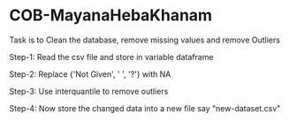 # COB-MayanaHebaKhanam

Task is to Clean the database, remove missing values and remove Outliers

Step-1: Read the csv file and store in variable dataframe

Step-2: Replace {'Not Given', ' ', '?'} with NA

Step-3: Use interquantile to remove outliers

Step-4: Now store the changed data into a new file say "new-dataset.csv"
